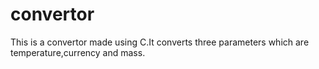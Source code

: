 # convertor
This is a convertor made using C.It converts three parameters which are temperature,currency and mass.
